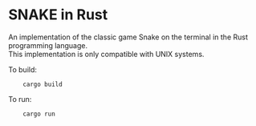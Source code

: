 # SNAKE in Rust

An implementation of the classic game Snake on the terminal in the Rust programming language.<br>
This implementation is only compatible with UNIX systems.

To build:
```
    cargo build
```

To run:
```
    cargo run
```